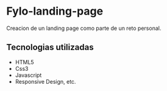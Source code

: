 # Fylo-landing-page
Creacion de un landing page como parte de un reto personal.

## Tecnologias utilizadas
* HTML5
* Css3
* Javascript
* Responsive Design, etc.

